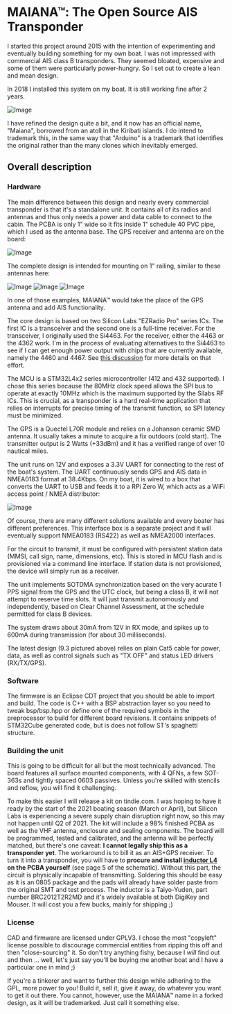 # MAIANA&trade;: The Open Source AIS Transponder

I started this project around 2015 with the intention of experimenting and eventually building something for my own boat.
I was not impressed with commercial AIS class B transponders. They seemed bloated, expensive and some of them
were particularly power-hungry. So I set out to create a lean and mean design.

In 2018 I installed this system on my boat. It is still working fine after 2 years.

![Image](images/UnitExterior.jpg?raw=True "Exterior View")

I have refined the design quite a bit, and it now has an official name, "Maiana", borrowed from an atoll in the Kiribati islands. I do intend to trademark this, in the same way that "Arduino" is a trademark that identifies the original rather than the many clones which inevitably emerged.

## Overall description

### Hardware

The main difference between this design and nearly every commercial transponder is that it's a standalone unit. It contains all of its
radios and antennas and thus only needs a power and data cable to connect to the cabin. The PCBA is only 1" wide so it fits inside
1" schedule 40 PVC pipe, which I used as the antenna base. The GPS receiver and antenna are on the board:

![Image](images/transponder-9.3.jpg?raw=True "PCBA version 9.3")

The complete design is intended for mounting on 1" railing, similar to these antennas here:

![Image](images/Antenna-Example1.jpg?raw=True "Example 1")
![Image](images/Antenna-Example2.jpg?raw=True "Example 2")
![Image](images/Antenna-Example3.jpg?raw=True "Example 3")

In one of those examples, MAIANA&trade; would take the place of the GPS antenna and add AIS functionality.

The core design is based on two Silicon Labs "EZRadio Pro" series ICs. The first IC is a transceiver and the second one is a full-time receiver. For the transceiver, I originally used the Si4463. For the receiver, either the 4463 or the 4362 work. I'm in the process of evaluating alternatives to the Si4463 to see if I can get enough power output with chips that are currently available, namely the 4460 and 4467. See [this discussion](https://github.com/peterantypas/ais_transponder/discussions/24) for more details on that effort.

The MCU is a STM32L4x2 series microcontroller (412 and 432 supported). I chose this series because the 80MHz clock speed allows the SPI bus to operate at exactly 10MHz which is the maximum supported by the Silabs RF ICs. This is crucial, as a transponder is a hard real-time application that relies on interrupts for precise timing of the transmit function, so SPI latency must be minimized.

The GPS is a Quectel L70R module and relies on a Johanson ceramic SMD antenna. It usually takes a minute to acquire a fix outdoors (cold start).
The transmitter output is 2 Watts (+33dBm) and it has a verified range of over 10 nautical miles.

The unit runs on 12V and exposes a 3.3V UART for connecting to the rest of the boat's system. The UART continuously sends GPS and AIS data in NMEA0183 format at 38.4Kbps.
On my boat, it is wired to a box that converts the UART to USB and feeds it to a RPi Zero W, which acts as a WiFi access point / NMEA distributor:

![Image](images/MAIANA-ControlBox.jpg?raw=True "Control Box")

Of course, there are many different solutions available and every boater has different preferences. This interface box is a separate project and it will eventually support NMEA0183 (RS422) as well as NMEA2000 interfaces.

For the circuit to transmit, it must be configured with persistent station data (MMSI, call sign, name, dimensions, etc). This is stored in MCU flash and is provisioned via a command line interface. If station data is not provisioned, the device will simply run as a receiver.

The unit implements SOTDMA synchronization based on the very acurate 1 PPS signal from the GPS and the UTC clock, but being a class B, it will not attempt to reserve time slots. It will just transmit autonomously and independently, based on Clear Channel Assessment, at the schedule permitted for class B devices. 

The system draws about 30mA from 12V in RX mode, and spikes up to 600mA during transmission (for about 30 milliseconds).

The latest design (9.3 pictured above) relies on plain Cat5 cable for power, data, as well as control signals such as "TX OFF" and status LED drivers (RX/TX/GPS). 


### Software

The firmware is an Eclipse CDT project that you should be able to import and build. The code is C++ with a BSP abstraction layer so you need to tweak bsp/bsp.hpp or define one of
the required symbols in the preprocessor to build for different board revisions. It contains snippets of STM32Cube generated code, but is does not follow ST's spaghetti structure.

### Building the unit

This is going to be difficult for all but the most technically advanced. The board features all surface mounted components, with 4 QFNs, a few SOT-363s and tightly spaced 0603 passives. Unless you're skilled with stencils and reflow, you will find it challenging. 

To make this easier I will release a kit on tindie.com. I was hoping to have it ready by the start of the 2021 boating season (March or April), but Silicon Labs is experiencing a severe supply chain disruption right now, so this may not happen until Q2 of 2021. The kit will include a 98% finished PCBA as well as the VHF antenna, enclosure and sealing components. The board will be programmed, tested and calibrated, and the antenna will be perfectly matched, but there's one caveat: <b>I cannot legally ship this as a transponder yet</b>. The workaround is to bill it as an AIS+GPS receiver. To turn it into a transponder, you will have to <b>procure and install [inductor L4](https://github.com/peterantypas/ais_transponder/blob/master/latest/CAD/Board-9.3/transponder-9.3.0-schematic.pdf) on the PCBA yourself</b> (see page 5 of the schematic). Without this part, the circuit is physically incapable of transmitting. Soldering this should be easy as it is an 0805 package and the pads will already have solder paste from the original SMT and test process. The inductor is a Taiyo-Yuden, part number BRC2012T2R2MD and it's widely available at both DigiKey and Mouser. It will cost you a few bucks, mainly for shipping ;)

### License

CAD and firmware are licensed under GPLV3. I chose the most "copyleft" license possible to discourage commercial entities from ripping this off and then "close-sourcing" it. 
So don't try anything fishy, because I *will* find out and then ... well, let's just say you'll be buying me another boat and I have a particular one in mind ;)

If you're a tinkerer and want to further this design while adhering to the GPL, more power to you! Build it, sell it, give it away, do whatever you want to get it out there. 
You cannot, however, use the MAIANA&trade; name in a forked design, as it will be trademarked. Just call it something else.









